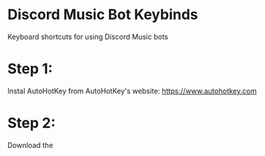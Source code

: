 # Discord Music Bot Keybinds
Keyboard shortcuts for using Discord Music bots

# Step 1:
Instal AutoHotKey from AutoHotKey's website:  https://www.autohotkey.com

# Step 2:
Download the 
